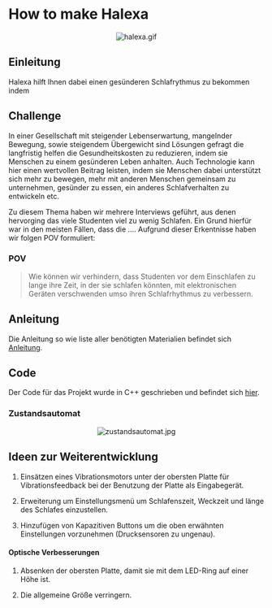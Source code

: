 # How to make Halexa

<p align="center">
<img src="/images/halexa.gif" alt="halexa.gif"/>
</p>


## Einleitung
Halexa hilft Ihnen dabei einen gesünderen Schlafrythmus zu bekommen indem


## Challenge

In einer Gesellschaft mit steigender Lebenserwartung, mangelnder Bewegung, sowie
steigendem Übergewicht sind Lösungen gefragt die langfristig helfen die
Gesundheitskosten zu reduzieren, indem sie Menschen zu einem gesünderen Leben
anhalten. Auch Technologie kann hier einen wertvollen Beitrag leisten, indem sie
Menschen dabei unterstützt sich mehr zu bewegen, mehr mit anderen Menschen
gemeinsam zu unternehmen, gesünder zu essen, ein anderes Schlafverhalten zu
entwickeln etc.


Zu diesem Thema haben wir mehrere Interviews geführt, aus denen hervorging das viele Studenten viel zu wenig Schlafen. Ein Grund hierfür war in den meisten Fällen, dass die .... Aufgrund dieser Erkentnisse haben wir folgen POV formuliert:

### POV

  > Wie können wir verhindern, dass Studenten vor dem Einschlafen zu lange ihre Zeit,
  in der sie schlafen könnten, mit elektronischen Geräten verschwenden umso ihren
  Schlafrhythmus zu verbessern.



## Anleitung

Die Anleitung so wie liste aller benötigten Materialien befindet sich [Anleitung](https://github.com/cbm-instructions/moon-moon/tree/master/instruction/README.md).


## Code

Der Code für das Projekt wurde in C++ geschrieben und befindet sich [hier](https://github.com/cbm-instructions/moon-moon/tree/master/code/).

### Zustandsautomat

<p align="center">
<img src="/images/zustandsautomat.jpg" alt="zustandsautomat.jpg"/>
</p>


## Ideen zur Weiterentwicklung

1. Einsätzen eines Vibrationsmotors unter der obersten Platte für Vibrationsfeedback bei der Benutzung der Platte als Eingabegerät.

2. Erweiterung um Einstellungsmenü um Schlafenszeit, Weckzeit und länge des Schlafes einzustellen.

3. Hinzufügen von Kapazitiven Buttons um die oben erwähnten Einstellungen vorzunehmen (Drucksensoren zu ungenau).


#### Optische Verbesserungen

1. Absenken der obersten Platte, damit sie mit dem LED-Ring auf einer Höhe ist.

2. Die allgemeine Größe verringern.
